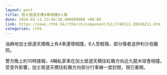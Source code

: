 ```yaml
---
layout: post
title: 加士居道天橋4車相撞8人傷
date: 2024-02-11 23:44:58.000000000 +08:00
link: https://news.rthk.hk/rthk/ch/component/k2/1740112-20240211.htm
categories: rthk
---
```


油麻地加士居道天橋晚上有4車連環相撞，8人受輕傷，部分傷者送伊利沙伯醫院。

警方晚上約10時接報，4輛私家車在加士居道天橋往紅磡方向近九龍木球會相撞。受意外影響，加士居道天橋往紅磡方向部分行車線一度封閉，現已重開。

